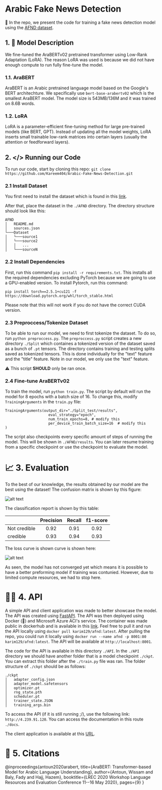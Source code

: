 # Arabic Fake News Detection
🚀 In the repo, we present the code for training a fake news detection model using the [AFND dataset](https://www.kaggle.com/datasets/murtadhayaseen/arabic-fake-news-dataset-afnd). 

## 1. 🤖 Model Description
We fine-tuned the AraBERTv02 pretrained transformer using Low-Rank Adaptation (LoRA). The reason LoRA was used is because we did not have enough compute to run fully fine-tune the model.

### 1.1. AraBERT
AraBERT is an Arabic pretrained language model based on the Google's BERT architechture. We specifically use `bert-base-arabertv02` which is the smallest AraBERT model. The model size is 543MB/136M and it was trained on 8.6B words. 

### 1.2. LoRA
LoRA is a parameter-efficient fine-tuning method for large pre-trained models (like BERT, GPT). Instead of updating all the model weights, LoRA inserts small trainable low-rank matrices into certain layers (usually the attention or feedforward layers).

## 2. </> Running our Code
To run our code, start by cloning this repo: 
`git clone https://github.com/Kareem404/Arabic-Fake-News-Detection.git`
### 2.1 Install Dataset
You first need to install the dataset which is found in this [link](https://www.kaggle.com/datasets/murtadhayaseen/arabic-fake-news-dataset-afnd).

After that, place the dataset in the `./AFND` directory. The directory structure should look like this:
```
AFND
│   README.md
│   sources.json  
└───Dataset
│   └───source1
│   └───source2
│   │   ...
│   └───sourceN

```

### 2.2 Install Dependencies
First, run this command ```pip install -r requirements.txt```. This installs all the required dependencies excluding PyTorch because we are going to use a GPU-enabled version. To install Pytorch, run this command: 

```pip install torch==2.5.1+cu121 -f https://download.pytorch.org/whl/torch_stable.html```

Please note that this will not work if you do not have the correct CUDA version. 

### 2.3 Preproccess/Tokenize Dataset
To be able to run our model, we need to first tokenize the dataset. To do so, run ````python preproccess.py````. The ```preproccess.py``` script creates a new directory `./Split` which containes a tokenized version of the dataset saved as a bunch of `.pt` tensors. The directory contains training and testing splits saved as tokenized tensors. This is done individually for the "text" feature and the "title" feature. Note in our model, we only use the "text" feature.

⚠️ This script **SHOULD** only be ran once.

### 2.4 Fine-tune AraBERTv02
To train the model, run ```python train.py```. The script by default will run the model for 8 epochs with a batch size of 16. To change this, modify `TrainingArguments` in the `train.py` file:

```
TrainingArguments(output_dir="./Split_test/results", 
                    eval_strategy="epoch",
                    num_train_epochs=8, # modify this
                    per_device_train_batch_size=16  # modify this
)
```

The script also checkpoints every specific amount of steps of running the model. This will be shown in `./AFND/results`. You can later resume training from a specific checkpoint or use the checkpoint to evaluate the model. 

# 📈 3. Evaluation
To the best of our knowledge, the results obtained by our model are the best using the dataset! The confusion matrix is shown by this figure:

![alt text](figs/confusion%20matrix.png)

The classification report is shown by this table: 
<center>

|             | Precision   | Recall        |f1-score |
| :---        |    :----:   |   :----:      |   :----:   |
| Not credible      | 0.92       | 0.91   |0.92 |
| credible   | 0.93        | 0.94      | 0.93|

</center>

The loss curve is shown curve is shown here:

![alt text](figs/loss%20curve.png)

As seen, the model has not converged yet which means it is possible to have a better preforming model if training was contunied. However, due to limited compute resources, we had to stop here.

# 👨‍💻 4. API
A simple API and client application was made to better showcase the model. The API was created using [FastAPI](https://fastapi.tiangolo.com/). The API was then deployed using Docker (🐋) and Microsoft Azure ACI's service. The container was made public in dockerhub and is available in this [link](https://hub.docker.com/repository/docker/karim129/afnd/general). Feel free to pull it and run the API locally using `docker pull karim129/afnd:latest`. After pulling the repo, you could run it locally using `docker run --name afnd -p 8001:80 karim129/afnd:latest`. The API will be available at `http://localhost:8001`. 

The code for the API is available in this directory `./API`. In the `./API` directory we should have another folder that is a model checkpoint `./ckpt`. You can extract this folder after the `./train.py` file was ran. The folder structure of `./ckpt` should be as follows:
```
./ckpt
│   adapter_config.json
│   adapter_model.safetensors
│   optimizer.pt
│   rng_state.pth
│   scheduler.pt
│   trainer_state.JSON
│   training_args.bin
```
To access the API (if it is still running ;/), use the following link: `http://4.239.91.120`. You can access the documentation in this route `./docs`.

The client application is available at this [URL](https://kmvx1.pythonanywhere.com/).

# 📝 5. Citations
@inproceedings{antoun2020arabert,
  title={AraBERT: Transformer-based Model for Arabic Language Understanding},
  author={Antoun, Wissam and Baly, Fady and Hajj, Hazem},
  booktitle={LREC 2020 Workshop Language Resources and Evaluation Conference 11--16 May 2020},
  pages={9}
}
